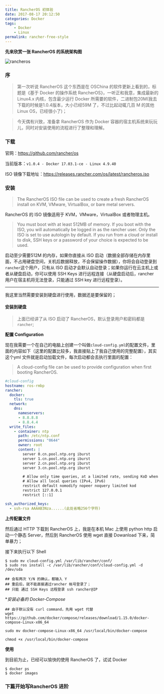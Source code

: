 ```yaml
---
title: RancherOS 初体验
date: 2017-08-17 20:12:50
categories: Docker
tags: 
	- Docker
	- Linux
permalink: rancher-free-style
---
```


**先来欣赏一张 RancherOS 的系统架构图**

![rancheros](https://github.com/rancher/os/blob/master/docs/rancheros.png?raw=true)

### 序

> 第一次听说 RancherOS 这个东西是在 OSChina 的软件更新上看到的，标题是《基于 Docker 的操作系统 RancherOS》，一听正和我意，集成最新的 Linux4.x 内核，包含最少运行 Docker 所需要的软件，二进制包20M(我去下载的时候是1.0.4版本，大小已经59M 了，不过比起动辄几百 M 的其他 Linux OS，已经很小了)；
    
> 今天偶有兴致，准备拿 RancherOS 作为 Docker 容器的宿主机系统来玩玩儿，同时对安装使用的流程进行了整理和理解。

<!-- more -->

### 下载

官网：https://github.com/rancher/os

当前版本：`v1.0.4 - Docker 17.03.1-ce - Linux 4.9.40`

ISO 镜像下载地址：https://releases.rancher.com/os/latest/rancheros.iso

### 安装

> The RancherOS ISO file can be used to create a fresh RancherOS install on KVM, VMware, VirtualBox, or bare metal servers. 

RancherOS 的 ISO 镜像适用于 KVM，VMware，VirtualBox 或者物理主机。

> You must boot with at least 512MB of memory. If you boot with the ISO, you will automatically be logged in as the rancher user. Only the ISO is set to use autologin by default. If you run from a cloud or install to disk, SSH keys or a password of your choice is expected to be used.

启动至少需要512M 的内存，如果你直接从 ISO 启动（数据全部存储在内存里面，不占用硬盘空间，关机后数据释放，不会保留操作数据），你将会自动登录到`rancher`这个用户，只有从 ISO 启动才会默认自动登录；如果你运行在云主机上或者从硬盘启动，你可以使用 SSH Keys 进行远程连接（从硬盘启动后，rancher 用户在宿主机将无法登录，只能通过 SSH key 进行远程登录）。

---

我这里当然需要安装到硬盘进行使用，数据还是要保留的；

#### 安装到硬盘

> 上面已经讲了从 ISO 启动了 RancherOS，默认登录用户和密码都是`rancher`;

**配置 Configuration**

现在我需要一个在自己的电脑上创建一个叫做`cloud-config.yml`的配置文件，里面的内容如下（这里的配置比较多，我直接贴上了我自己使用的完整配置），其实这个yml 文件就是启动加载文件，每次启动都会去执行里面的配置：

> A cloud-config file can be used to provide configuration when first booting RancherOS.

```yml
#cloud-config
hostname: ros-rmbp
rancher:
  docker:
    tls: true
  network:
    dns:
      nameservers:
      - 8.8.8.8
      - 8.8.4.4
  write_files:
    - container: ntp
      path: /etc/ntp.conf
      permissions: "0644"
      owner: root
      content: |
        server 0.cn.pool.ntp.org iburst
        server 1.cn.pool.ntp.org iburst
        server 2.cn.pool.ntp.org iburst
        server 3.cn.pool.ntp.org iburst

        # Allow only time queries, at a limited rate, sending KoD when in excess.
        # Allow all local queries (IPv4, IPv6)
        restrict default nomodify nopeer noquery limited kod
        restrict 127.0.0.1
        restrict [::1]

ssh_authorized_keys:
  - ssh-rsa AAAAB3Nza......(此处省略256个字符)
```

**上传配置文件**

然后通过 HTTP 下载到 RancherOS 上，我是在本机 Mac 上使用 python http 启动一个静态 Server，然后到 RancherOS 使用 wget 直接 Dowanload 下来，简单暴力；

接下来执行以下 Shell

```
$ sudo mv cloud-config.yml /var/lib/rancher/conf/
$ sudo ros install -c /var/lib/rancher/conf/cloud-config.yml -d /dev/sda

## 会有两次 Y/N 的确认，都输入 Y
## 重启后，就不能直接通过rancher 帐号登录了；
## 只能 通过 SSH Keys 远程登录 ssh rancher@IP
```
**安装必备的 Docker-Compose*

```
## 由于默认没有 curl command，先用 wget 代替
wget https://github.com/docker/compose/releases/download/1.15.0/docker-compose-Linux-x86_64

sudo mv docker-compose-Linux-x86_64 /usr/local/bin/docker-compose

chmod +x /usr/local/bin/docker-compose
```
**使用**

到目前为止，已经可以愉快的使用 RancherOS 了，试试 Docker

```
$ docker ps 
$ docker images
```

### 下篇开始写RancherOS 进阶


